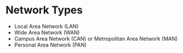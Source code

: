 # Network Types
* Local Area Network (LAN)
* Wide Area Network (WAN)
* Campus Area Network (CAN) or Metropolitan Area Network (MAN)
* Personal Area Network (PAN)
